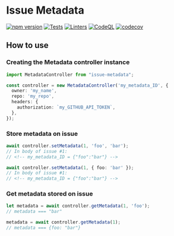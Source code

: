 # Issue Metadata

[![npm version][npm-status]][npm] [![Tests][test-status]][test] [![Linters][lint-status]][lint] [![CodeQL][codeql-status]][codeql] [![codecov][codecov-status]][codecov]

[npm]: https://www.npmjs.com/package/issue-metadata
[npm-status]: https://badgen.net/npm/v/issue-metadata

[test]: https://github.com/redhat-plumbers-in-action/issue-metadata/actions/workflows/tests.yml
[test-status]: https://github.com/redhat-plumbers-in-action/issue-metadata/actions/workflows/test.yml/badge.svg

[lint]: https://github.com/redhat-plumbers-in-action/issue-metadata/actions/workflows/lint.yml
[lint-status]: https://github.com/redhat-plumbers-in-action/issue-metadata/actions/workflows/lint.yml/badge.svg

[codeql]: https://github.com/redhat-plumbers-in-action/issue-metadata/actions/workflows/codeql-analysis.yml
[codeql-status]: https://github.com/redhat-plumbers-in-action/issue-metadata/actions/workflows/codeql.yml/badge.svg

[codecov]: https://app.codecov.io/gh/redhat-plumbers-in-action/issue-metadata
[codecov-status]: https://codecov.io/gh/redhat-plumbers-in-action/issue-metadata/branch/main/graph/badge.svg?token=6wUQKlQeYt

## How to use

### Creating the Metadata controller instance

```typescript
import MetadataController from "issue-metadata";

const controller = new MetadataController('my_metadata_ID', {
  owner: 'my_name',
  repo: 'my_repo',
  headers: {
    authorization: `my_GITHUB_API_TOKEN`,
  },
});
```

### Store metadata on issue

```typescript
await controller.setMetadata(1, 'foo', 'bar');
// In body of issue #1:
// <!-- my_metadata_ID = {"foo":"bar"} -->

await controller.setMetadata(1, { foo: 'bar' });
// In body of issue #1:
// <!-- my_metadata_ID = {"foo":"bar"} -->
```

### Get metadata stored on issue

```typescript
let metadata = await controller.getMetadata(1, 'foo');
// metadata === "bar"

metadata = await controller.getMetadata(1);
// metadata === {foo: "bar"}
```
